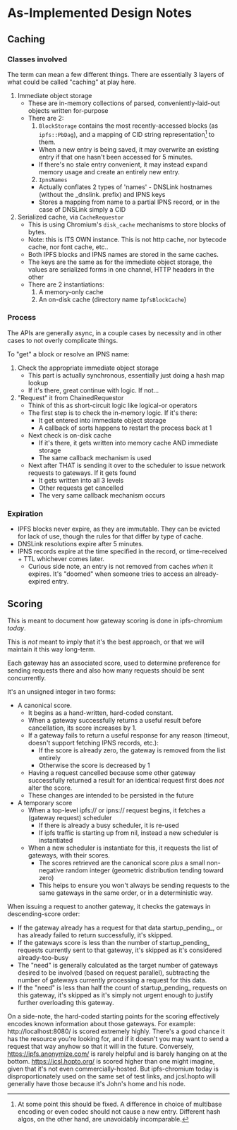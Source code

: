 # As-Implemented Design Notes

## Caching

### Classes involved

The term can mean a few different things. There are essentially 3 layers of what could be called "caching" at play here.

1. Immediate object storage
   * These are in-memory collections of parsed, conveniently-laid-out objects written for-purpose
   * There are 2:
     1. `BlockStorage` contains the most recently-accessed blocks (as `ipfs::PbDag`), and a mapping of CID string representation[^1] to them.
       - When a new entry is being saved, it may overwrite an existing entry if that one hasn't been accessed for 5 minutes.
       - If there's no stale entry convenient, it may instead expand memory usage and create an entirely new entry.
     2. `IpnsNames`
       - Actually conflates 2 types of 'names' - DNSLink hostnames (without the _dnslink. prefix) and IPNS keys
       - Stores a mapping from name to a partial IPNS record, or in the case of DNSLink simply a CID
2. Serialized cache, via `CacheRequestor`
   * This is using Chromium's `disk_cache` mechanisms to store blocks of bytes.
   * Note: this is ITS OWN instance. This is not http cache, nor bytecode cache, nor font cache, etc.. 
   * Both IPFS blocks and IPNS names are stored in the same caches.
   * The keys are the same as for the immediate object storage, the values are serialized forms in one channel, HTTP headers in the other
   * There are 2 instantiations:
     1. A memory-only cache
     2. An on-disk cache (directory name `IpfsBlockCache`)

### Process 
The APIs are generally async, in a couple cases by necessity and in other cases to not overly complicate things.

To "get" a block or resolve an IPNS name:
1.  Check the appropriate immediate object storage
    * This part is actually synchronous, essentially just doing a hash map lookup
    * If it's there, great continue with logic. If not...
2.  "Request" it from ChainedRequestor
    * Think of this as short-circuit logic like logical-or operators
    * The first step is to check the in-memory logic. If it's there:
       - It get entered into immediate object storage
       - A callback of sorts happens to restart the process back at 1
    * Next check is on-disk cache
       - If it's there, it gets written into memory cache AND immediate storage
       - The same callback mechanism is used
    * Next after THAT is sending it over to the scheduler to issue network requests to gateways. If it gets found
       - It gets written into all 3 levels
       - Other requests get cancelled
       - The very same callback mechanism occurs

### Expiration

* IPFS blocks never expire, as they are immutable. They can be evicted for lack of use, though the rules for that differ by type of cache.
* DNSLink resolutions expire after 5 minutes.
* IPNS records expire at the time specified in the record, or time-received + TTL whichever comes later.
  - Curious side note, an entry is not removed from caches _when_ it expires. It's "doomed" when someone tries to access an already-expired entry.

## Scoring

This is meant to document how gateway scoring is done in ipfs-chromium _today_.

This is *not* meant to imply that it's the best approach, or that we will maintain it this way long-term.

Each gateway has an associated score, used to determine preference for sending requests there and also how many requests should be sent concurrently.

It's an unsigned integer in two forms:

* A canonical score.
    - It begins as a hand-written, hard-coded constant.
    - When a gateway successfully returns a useful result before cancellation, its score increases by 1.
    - If a gateway fails to return a useful response for any reason (timeout, doesn't support fetching IPNS records, etc.):
        - If the score is already zero, the gateway is removed from the list entirely
        - Otherwise the score is decreased by 1
    - Having a request cancelled because some other gateway successfully returned a result for an identical request first does _not_ alter the score.
    - These changes are intended to be persisted in the future
* A temporary score
    * When a top-level ipfs:// or ipns:// request begins, it fetches a (gateway request) scheduler
        * If there is already a busy scheduler, it is re-used
        * If ipfs traffic is starting up from nil, instead a new scheduler is instantiated
    * When a new scheduler is instantiate for this, it requests the list of gateways, with their scores.
        * The scores retrieved are the canonical score _plus_ a small non-negative random integer (geometric distribution tending toward zero)
        * This helps to ensure you won't always be sending requests to the same gateways in the same order, or in a deterministic way.

When issuing a request to another gateway, it checks the gateways in descending-score order:
* If the gateway already has a request for that data startup_pending_, or has already failed to return successfully, it's skipped.
* If the gateways score is less than the number of startup_pending_ requests currently sent to that gateway, it's skipped as it's considered already-too-busy
* The "need" is generally calculated as the target number of gateways desired to be involved (based on request parallel), subtracting the number of gateways currently processing a request for this data.
* If the "need" is less than half the count of startup_pending_ requests on this gateway, it's skipped as it's simply not urgent enough to justify further overloading this gateway.

On a side-note, the hard-coded starting points for the scoring effectively encodes known information about those gateways.
For example: http://localhost:8080/ is scored extremely highly. There's a good chance it has the resource you're looking for, and if it doesn't you may want to send a request that way anyhow so that it will in the future.
Conversely, https://ipfs.anonymize.com/ is rarely helpful and is barely hanging on at the bottom.
https://jcsl.hopto.org/ is scored higher than one might imagine, given that it's not even commercially-hosted. But ipfs-chromium today is disproportionately used on the same set of test links, and jcsl.hopto will generally have those because it's John's home and his node.

[^1]: At some point this should be fixed. A difference in choice of multibase encoding or even codec should not cause a new entry. Different hash algos, on the other hand, are unavoidably incomparable.
